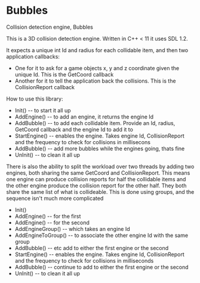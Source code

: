 Bubbles
=======

Collision detection engine, Bubbles

This is a 3D collision detection engine. Written in C++ < 11 it uses SDL 1.2.

It expects a unique int Id and radius for each collidable item, and then two application callbacks: 
- One for it to ask for a game objects x, y and z coordinate given the unique Id. This is the GetCoord callback
- Another for it to tell the application back the collisions. This is the CollisionReport callback

How to use this library:
- Init()
-- to start it all up
- AddEngine()
-- to add an engine, it returns the engine Id
- AddBubble() 
-- to add each collidable item. Provide an Id, radius, GetCoord callback and the engine Id to add it to
- StartEngine() 
-- enables the engine. Takes engine Id, CollisionReport and the frequency to check for collisions in millisecons
- AddBubble() 
-- add more bubbles while the engines going, thats fine
- UnInit() 
-- to clean it all up

There is also the ability to split the workload over two threads by adding two engines, both sharing the same 
GetCoord and CollisionReport. This means one engine can produce collision reports for half the collidable items 
and the other engine produce the collision report for the other half. They both share the same list of what is 
collideable. This is done using groups, and the sequence isn't much more complicated

- Init()
- AddEngine() 
-- for the first
- AddEngine() 
-- for the second
- AddEngineGroup() 
-- which takes an engine Id
- AddEngineToGroup() 
-- to associate the other engine Id with the same group
- AddBubble() 
-- etc add to either the first engine or the second
- StartEngine() 
-- enables the engine. Takes engine Id, CollisionReport and the frequency to check for collisions in milliseconds
- AddBubble() 
-- continue to add to either the first engine or the second
- UnInit() 
-- to clean it all up
